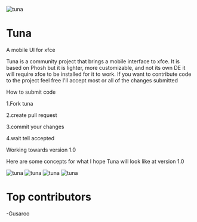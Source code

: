 ![tuna](screenshots/TunaLOGOtitle.png)

# Tuna

A mobile UI for xfce

Tuna is a community project that brings a mobile interface to xfce.
It is based on Phosh but it is lighter, more customizable, and not its own DE it will require xfce to be installed for it to work.
If you want to contribute code to the project feel free I'll accept most or all of the changes submitted

How to submit code

1.Fork tuna

2.create pull request

3.commit your changes

4.wait tell accepted

Working towards version 1.0

Here are some concepts for what I hope Tuna will look like at version 1.0

![tuna](screenshots/TunaConcept-home.png)
![tuna](screenshots/TunaConcept-quick.png)
![tuna](screenshots/TunaConcept-noti.png)
![tuna](screenshots/TunaConcept-open.png)

# Top contributors

-Gusaroo
